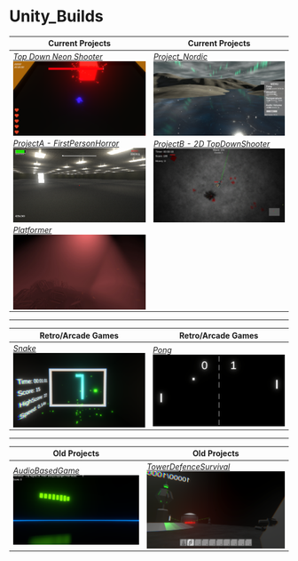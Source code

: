 # Unity_Builds
 
| Current Projects | Current Projects |
| ------------- | ------------- |
| _[Top Down Neon Shooter](https://github.com/MarcelvanDuijnDev/Unity_Builds/tree/main/Top%20Down%20Neon%20Shooter)_<br/><a href="https://github.com/MarcelvanDuijnDev/Unity_Builds/tree/main/Top%20Down%20Neon%20Shooter"><img align="center" width="500px" src="https://raw.githubusercontent.com/MarcelvanDuijnDev/Unity_Builds/main/OtherFiles/ScreenShot_TopDownNeonShooter_1.png"></a> | _[Project_Nordic](https://github.com/MarcelvanDuijnDev/Unity_Builds/tree/main/Project_Nordic)_<br/><a href="https://github.com/MarcelvanDuijnDev/Unity_Builds/tree/main/Project_Nordic"><img align="center" width="500px" src="https://raw.githubusercontent.com/MarcelvanDuijnDev/Unity_Builds/main/OtherFiles/ScreenShot_Project_Nordic_1.jpg"></a> |
|  _[ProjectA - FirstPersonHorror](https://github.com/MarcelvanDuijnDev/Unity_Builds/tree/main/ProjectA%20-%20FirstPersonHorror)_<br/><a href="https://github.com/MarcelvanDuijnDev/Unity_Builds/tree/main/ProjectA%20-%20FirstPersonHorror"><img align="center" width="500px" src="https://raw.githubusercontent.com/MarcelvanDuijnDev/Unity_Builds/main/OtherFiles/ScreenShot_ProjectA_1.png"></a> | _[ProjectB - 2D TopDownShooter](https://github.com/MarcelvanDuijnDev/Unity_Builds/tree/main/ProjectB%20-%202D%20TopDownShooter)_<br/><a href="https://github.com/MarcelvanDuijnDev/Unity_Builds/tree/main/ProjectB%20-%202D%20TopDownShooter"><img align="center" width="500px" src="https://raw.githubusercontent.com/MarcelvanDuijnDev/Unity_Builds/main/OtherFiles/ScreenShot_ProjectB_1.jpg"></a> |
| _[Platformer](https://github.com/MarcelvanDuijnDev/Unity_Builds/tree/main/Platformer)_<br/><a href="https://github.com/MarcelvanDuijnDev/Unity_Builds/tree/main/Platformer"><img align="center" width="500px" src="https://raw.githubusercontent.com/MarcelvanDuijnDev/Unity_Builds/main/OtherFiles/ScreenShot_Platformer_1.jpg"></a> |  |

---

| Retro/Arcade Games | Retro/Arcade Games |
| ------------- | ------------- |
| _[Snake](https://github.com/MarcelvanDuijnDev/Unity_Builds/tree/main/Snake)_<br/><a href="https://github.com/MarcelvanDuijnDev/Unity_Builds/tree/main/Snake"><img align="center" width="500px" src="https://raw.githubusercontent.com/MarcelvanDuijnDev/Unity_Builds/main/OtherFiles/ScreenShot_Snake_1.png"></a> | _[Pong](https://github.com/MarcelvanDuijnDev/Unity_Builds/tree/main/Pong)_<br/><a href="https://github.com/MarcelvanDuijnDev/Unity_Builds/tree/main/Pong"><img align="center" width="500px" src="https://raw.githubusercontent.com/MarcelvanDuijnDev/Unity_Builds/main/OtherFiles/ScreenShot_Pong_1.png"></a> |

---

| Old Projects | Old Projects |
| ------------- | ------------- |
|  _[AudioBasedGame](https://github.com/MarcelvanDuijnDev/Unity_Builds/tree/main/AudioBasedGame)_<br/><a href="https://github.com/MarcelvanDuijnDev/Unity_Builds/tree/main/AudioBasedGame"><img align="center"  width="500px" src="https://raw.githubusercontent.com/MarcelvanDuijnDev/Unity_Builds/main/OtherFiles/ScreenShot_AudioBasedGame_1.png"></a> | _[TowerDefenceSurvival](https://github.com/MarcelvanDuijnDev/Unity_Builds/tree/main/TowerDefenceSurvival)_<br/><a href="https://github.com/MarcelvanDuijnDev/Unity_Builds/tree/main/TowerDefenceSurvival"><img align="center"  width="500px" src="https://raw.githubusercontent.com/MarcelvanDuijnDev/Unity_Builds/main/OtherFiles/ScreenShot_TowerDefenceSurvival_1.png"></a> |
